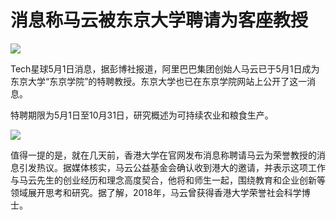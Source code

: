 # 消息称马云被东京大学聘请为客座教授

![](https://inews.gtimg.com/news_bt/Oga_MrUBpoBglsoKSvxFPToL6F-vNMPSddxhBieNGZ9GEAA/1000)

Tech星球5月1日消息，据彭博社报道，阿里巴巴集团创始人马云已于5月1日成为东京大学“东京学院”的特聘教授。东京大学也已在东京学院网站上公开了这一消息。

特聘期限为5月1日至10月31日，研究概述为可持续农业和粮食生产。

![](https://inews.gtimg.com/news_bt/OTjaFcKC4SYXeW2k6DJczHWU9seq0fi914SrOV7fdkS_0AA/1000)

值得一提的是，就在几天前，香港大学在官网发布消息称聘请马云为荣誉教授的消息引发热议。据媒体核实，马云公益基金会确认收到港大的邀请，并表示这项工作与马云先生的创业经历和理念高度契合，他将和师生一起，围绕教育和企业创新等领域展开思考和研究。据了解，2018年，马云曾获得香港大学荣誉社会科学博士。

